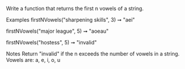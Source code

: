 Write a function that returns the first n vowels of a string.

Examples
firstNVowels("sharpening skills", 3) ➞ "aei"

firstNVowels("major league", 5) ➞ "aoeau"

firstNVowels("hostess", 5) ➞ "invalid"

Notes
Return "invalid" if the n exceeds the number of vowels in a string.
Vowels are: a, e, i, o, u